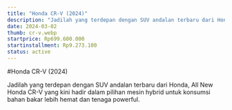 ```yaml
---
title: "Honda CR-V (2024)"
description: "Jadilah yang terdepan dengan SUV andalan terbaru dari Honda, All New Honda CR-V yang kini hadir dalam pilihan mesin hybrid untuk konsumsi bahan bakar lebih hemat dan tenaga powerful."
date: 2024-03-02
thumb: cr-v.webp
startprice: Rp699.600.000
startinstallment: Rp9.273.100
status: active
---
```

#Honda CR-V (2024)

Jadilah yang terdepan dengan SUV andalan terbaru dari Honda, All New Honda CR-V yang kini hadir dalam pilihan mesin hybrid untuk konsumsi bahan bakar lebih hemat dan tenaga powerful.

